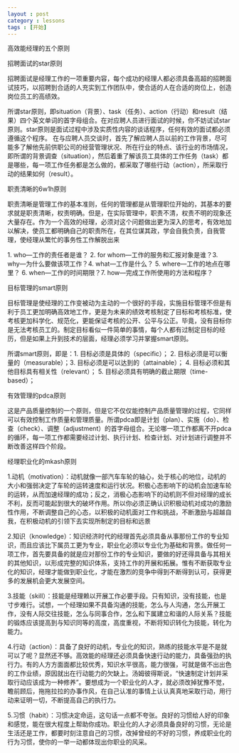```yaml
---
layout : post
category : lessons
tags : [开始]
---
```


<?xml version="1.0"?>
<map version="0.9.0">
  <node id="XWhXtVAivXCZAOJUgjFr">
    <richcontent TYPE="NODE">
      <html>
        <head/>
        <body>
          <p>&#x9AD8;&#x6548;&#x80FD;&#x7ECF;&#x7406;&#x7684;&#x4E94;&#x4E2A;&#x539F;&#x5219;</p>
        </body>
      </html>
    </richcontent>
    <node id="c0EEwinJicYXSKt8iujW">
      <richcontent TYPE="NODE">
        <html>
          <head/>
          <body>
            <p>&#x62DB;&#x8058;&#x9762;&#x8BD5;&#x7684;star&#x539F;&#x5219;  </p>
          </body>
        </html>
      </richcontent>
      <node id="plmKcrQLf2gy9zzilHRn">
        <richcontent TYPE="NODE">
          <html>
            <head/>
            <body>
              <p>&#x62DB;&#x8058;&#x9762;&#x8BD5;&#x662F;&#x7ECF;&#x7406;&#x5DE5;&#x4F5C;&#x7684;&#x4E00;&#x9879;&#x91CD;&#x8981;&#x5185;&#x5BB9;&#xFF0C;&#x6BCF;&#x4E2A;&#x6210;&#x529F;&#x7684;&#x7ECF;&#x7406;&#x4EBA;&#x90FD;&#x5FC5;&#x987B;&#x5177;&#x5907;&#x9AD8;&#x8D85;&#x7684;&#x62DB;&#x8058;&#x9762;&#x8BD5;&#x6280;&#x5DE7;&#xFF0C;&#x4EE5;&#x62DB;&#x8058;&#x5230;&#x5408;&#x9002;&#x7684;&#x4EBA;&#x5145;&#x5B9E;&#x5230;&#x5DE5;&#x4F5C;&#x56E2;&#x961F;&#x4E2D;&#xFF0C;&#x4F7F;&#x5408;&#x9002;&#x7684;&#x4EBA;&#x5728;&#x5408;&#x9002;&#x7684;&#x5C97;&#x4F4D;&#x4E0A;&#xFF0C;&#x521B;&#x9020;&#x5C97;&#x4F4D;&#x5458;&#x5DE5;&#x7684;&#x9AD8;&#x7EE9;&#x6548;&#x3002;  </p>
            </body>
          </html>
        </richcontent>
      </node>
      <node id="fdgSPivfitg5uzfoW1LR">
        <richcontent TYPE="NODE">
          <html>
            <head/>
            <body>
              <p>&#x6240;&#x8C13;star&#x539F;&#x5219;&#xFF0C;&#x5373;situation&#xFF08;&#x80CC;&#x666F;&#xFF09;&#x3001;task&#xFF08;&#x4EFB;&#x52A1;&#xFF09;&#x3001;action&#xFF08;&#x884C;&#x52A8;&#xFF09;&#x548C;result&#xFF08;&#x7ED3;&#x679C;&#xFF09;&#x56DB;&#x4E2A;&#x82F1;&#x6587;&#x5355;&#x8BCD;&#x7684;&#x9996;&#x5B57;&#x6BCD;&#x7EC4;&#x5408;&#x3002;&#x5728;&#x5BF9;&#x5E94;&#x8058;&#x4EBA;&#x5458;&#x8FDB;&#x884C;&#x9762;&#x8BD5;&#x7684;&#x65F6;&#x5019;&#xFF0C;&#x4F60;&#x4E0D;&#x59A8;&#x8BD5;&#x8BD5;star&#x539F;&#x5219;&#x3002;star&#x539F;&#x5219;&#x662F;&#x9762;&#x8BD5;&#x8FC7;&#x7A0B;&#x4E2D;&#x6D89;&#x53CA;&#x5B9E;&#x8D28;&#x6027;&#x5185;&#x5BB9;&#x7684;&#x8C08;&#x8BDD;&#x7A0B;&#x5E8F;&#xFF0C;&#x4EFB;&#x4F55;&#x6709;&#x6548;&#x7684;&#x9762;&#x8BD5;&#x90FD;&#x5FC5;&#x987B;&#x9075;&#x5FAA;&#x8FD9;&#x4E2A;&#x7A0B;&#x5E8F;&#x3002; &#x5728;&#x4E0E;&#x5E94;&#x8058;&#x4EBA;&#x5458;&#x4EA4;&#x8C08;&#x65F6;&#xFF0C;&#x9996;&#x5148;&#x4E86;&#x89E3;&#x5E94;&#x8058;&#x4EBA;&#x5458;&#x4EE5;&#x524D;&#x7684;&#x5DE5;&#x4F5C;&#x80CC;&#x666F;&#xFF0C;&#x5C3D;&#x53EF;&#x80FD;&#x591A;&#x4E86;&#x89E3;&#x4ED6;&#x5148;&#x524D;&#x4F9B;&#x804C;&#x516C;&#x53F8;&#x7684;&#x7ECF;&#x8425;&#x7BA1;&#x7406;&#x72B6;&#x51B5;&#x3001;&#x6240;&#x5728;&#x884C;&#x4E1A;&#x7684;&#x7279;&#x70B9;&#x3001;&#x8BE5;&#x884C;&#x4E1A;&#x7684;&#x5E02;&#x573A;&#x60C5;&#x51B5;&#xFF0C;&#x5373;&#x6240;&#x8C13;&#x7684;&#x80CC;&#x666F;&#x8C03;&#x67E5;&#xFF08;situation&#xFF09;&#xFF0C;&#x7136;&#x540E;&#x7740;&#x91CD;&#x4E86;&#x89E3;&#x8BE5;&#x5458;&#x5DE5;&#x5177;&#x4F53;&#x7684;&#x5DE5;&#x4F5C;&#x4EFB;&#x52A1;&#xFF08;task&#xFF09;&#x90FD;&#x662F;&#x54EA;&#x4E9B;&#xFF0C;&#x6BCF;&#x4E00;&#x9879;&#x5DE5;&#x4F5C;&#x4EFB;&#x52A1;&#x90FD;&#x662F;&#x600E;&#x4E48;&#x505A;&#x7684;&#xFF0C;&#x90FD;&#x91C7;&#x53D6;&#x4E86;&#x54EA;&#x4E9B;&#x884C;&#x52A8;&#xFF08;action&#xFF09;&#xFF0C;&#x6240;&#x91C7;&#x53D6;&#x884C;&#x52A8;&#x7684;&#x7ED3;&#x679C;&#x5982;&#x4F55;&#xFF08;result&#xFF09;&#x3002;  </p>
            </body>
          </html>
        </richcontent>
      </node>
    </node>
    <node id="jhRjbByC6vEIR66nuaaI">
      <richcontent TYPE="NODE">
        <html>
          <head/>
          <body>
            <p>&#x804C;&#x8D23;&#x6E05;&#x6670;&#x7684;6w1h&#x539F;&#x5219;  </p>
          </body>
        </html>
      </richcontent>
      <node id="E4YcA50a9uaEJlQBYWwd">
        <richcontent TYPE="NODE">
          <html>
            <head/>
            <body>
              <p>&#x804C;&#x8D23;&#x6E05;&#x6670;&#x662F;&#x7BA1;&#x7406;&#x5DE5;&#x4F5C;&#x7684;&#x57FA;&#x672C;&#x51C6;&#x5219;&#xFF0C;&#x4EFB;&#x4F55;&#x7684;&#x7BA1;&#x7406;&#x90FD;&#x662F;&#x4ECE;&#x7BA1;&#x7406;&#x804C;&#x4F4D;&#x5F00;&#x59CB;&#x7684;&#xFF0C;&#x5176;&#x57FA;&#x672C;&#x7684;&#x8981;&#x6C42;&#x5C31;&#x662F;&#x804C;&#x8D23;&#x6E05;&#x6670;&#xFF0C;&#x6743;&#x8D23;&#x660E;&#x786E;&#x3002;&#x4F46;&#x662F;&#xFF0C;&#x5728;&#x5B9E;&#x9645;&#x7BA1;&#x7406;&#x4E2D;&#xFF0C;&#x804C;&#x8D23;&#x4E0D;&#x6E05;&#xFF0C;&#x6743;&#x8D23;&#x4E0D;&#x660E;&#x7684;&#x73B0;&#x8C61;&#x8FD8;&#x5927;&#x91CF;&#x5B58;&#x5728;&#x3002;&#x4F5C;&#x4E3A;&#x4E00;&#x4E2A;&#x9AD8;&#x6548;&#x7684;&#x7ECF;&#x7406;&#xFF0C;&#x5FC5;&#x987B;&#x5BF9;&#x8FD9;&#x4E2A;&#x95EE;&#x9898;&#x505A;&#x51FA;&#x66F4;&#x4E3A;&#x6DF1;&#x5165;&#x7684;&#x601D;&#x8003;&#xFF0C;&#x6709;&#x6548;&#x5730;&#x52A0;&#x4EE5;&#x89E3;&#x51B3;&#xFF0C;&#x4F7F;&#x5458;&#x5DE5;&#x90FD;&#x660E;&#x786E;&#x81EA;&#x5DF1;&#x7684;&#x804C;&#x8D23;&#x6240;&#x5728;&#xFF0C;&#x5728;&#x5176;&#x4F4D;&#x8C0B;&#x5176;&#x653F;&#xFF0C;&#x5B66;&#x4F1A;&#x81EA;&#x6211;&#x8D1F;&#x8D23;&#xFF0C;&#x81EA;&#x6211;&#x7BA1;&#x7406;&#xFF0C;&#x4F7F;&#x7ECF;&#x7406;&#x4ECE;&#x7E41;&#x5FD9;&#x7684;&#x4E8B;&#x52A1;&#x6027;&#x5DE5;&#x4F5C;&#x89E3;&#x8131;&#x51FA;&#x6765;</p>
            </body>
          </html>
        </richcontent>
        <node id="QcqupdNnCVOQtctVXo5y">
          <richcontent TYPE="NODE">
            <html>
              <head/>
              <body>
                <p>1. who&#x2014;&#x5DE5;&#x4F5C;&#x7684;&#x8D23;&#x4EFB;&#x8005;&#x662F;&#x8C01;&#xFF1F; 2. for whom&#x2014;&#x5DE5;&#x4F5C;&#x7684;&#x670D;&#x52A1;&#x548C;&#x6C47;&#x62A5;&#x5BF9;&#x8C61;&#x662F;&#x8C01;&#xFF1F;3. why&#x2014;&#x4E3A;&#x4EC0;&#x4E48;&#x8981;&#x505A;&#x8BE5;&#x9879;&#x5DE5;&#x4F5C;&#xFF1F;4. what&#x2014;&#x5DE5;&#x4F5C;&#x662F;&#x4EC0;&#x4E48;&#xFF1F; 5. where&#x2014;&#x5DE5;&#x4F5C;&#x7684;&#x5730;&#x70B9;&#x5728;&#x54EA;&#x91CC;&#xFF1F; 6. when&#x2014;&#x5DE5;&#x4F5C;&#x7684;&#x65F6;&#x95F4;&#x671F;&#x9650;&#xFF1F;7. how&#x2014;&#x5B8C;&#x6210;&#x5DE5;&#x4F5C;&#x6240;&#x4F7F;&#x7528;&#x7684;&#x65B9;&#x6CD5;&#x548C;&#x7A0B;&#x5E8F;&#xFF1F;  </p>
              </body>
            </html>
          </richcontent>
        </node>
      </node>
    </node>
    <node id="yOMvlsCvXf5Yoqi3jEEZ">
      <richcontent TYPE="NODE">
        <html>
          <head/>
          <body>
            <p>&#x76EE;&#x6807;&#x7BA1;&#x7406;&#x7684;smart&#x539F;&#x5219;  </p>
          </body>
        </html>
      </richcontent>
      <node id="YN6ewIlszHmcpvWxQQ1n">
        <richcontent TYPE="NODE">
          <html>
            <head/>
            <body>
              <p>&#x76EE;&#x6807;&#x7BA1;&#x7406;&#x662F;&#x4F7F;&#x7ECF;&#x7406;&#x7684;&#x5DE5;&#x4F5C;&#x53D8;&#x88AB;&#x52A8;&#x4E3A;&#x4E3B;&#x52A8;&#x7684;&#x4E00;&#x4E2A;&#x5F88;&#x597D;&#x7684;&#x624B;&#x6BB5;&#xFF0C;&#x5B9E;&#x65BD;&#x76EE;&#x6807;&#x7BA1;&#x7406;&#x4E0D;&#x4F46;&#x662F;&#x6709;&#x5229;&#x4E8E;&#x5458;&#x5DE5;&#x66F4;&#x52A0;&#x660E;&#x786E;&#x9AD8;&#x6548;&#x5730;&#x5DE5;&#x4F5C;&#xFF0C;&#x66F4;&#x662F;&#x4E3A;&#x672A;&#x6765;&#x7684;&#x7EE9;&#x6548;&#x8003;&#x6838;&#x5236;&#x5B9A;&#x4E86;&#x76EE;&#x6807;&#x548C;&#x8003;&#x6838;&#x6807;&#x51C6;&#xFF0C;&#x4F7F;&#x8003;&#x6838;&#x66F4;&#x52A0;&#x79D1;&#x5B66;&#x5316;&#x3001;&#x89C4;&#x8303;&#x5316;&#xFF0C;&#x66F4;&#x80FD;&#x4FDD;&#x8BC1;&#x8003;&#x6838;&#x7684;&#x516C;&#x5F00;&#x3001;&#x516C;&#x5E73;&#x4E0E;&#x516C;&#x6B63;&#x3002;&#x6BD5;&#x7ADF;&#xFF0C;&#x6CA1;&#x6709;&#x76EE;&#x6807;&#x4F60;&#x662F;&#x65E0;&#x6CD5;&#x8003;&#x6838;&#x5458;&#x5DE5;&#x7684;&#x3002;&#x5236;&#x5B9A;&#x76EE;&#x6807;&#x770B;&#x4F3C;&#x4E00;&#x4EF6;&#x7B80;&#x5355;&#x7684;&#x4E8B;&#x60C5;&#xFF0C;&#x6BCF;&#x4E2A;&#x4EBA;&#x90FD;&#x6709;&#x8FC7;&#x5236;&#x5B9A;&#x76EE;&#x6807;&#x7684;&#x7ECF;&#x5386;&#xFF0C;&#x4F46;&#x662F;&#x5982;&#x679C;&#x4E0A;&#x5347;&#x5230;&#x6280;&#x672F;&#x7684;&#x5C42;&#x9762;&#xFF0C;&#x7ECF;&#x7406;&#x5FC5;&#x987B;&#x5B66;&#x4E60;&#x5E76;&#x638C;&#x63E1;smart&#x539F;&#x5219;&#x3002;</p>
            </body>
          </html>
        </richcontent>
        <node id="yL7MjzlP2arHYK4uZKUi">
          <richcontent TYPE="NODE">
            <html>
              <head/>
              <body>
                <p>&#x6240;&#x8C13;smart&#x539F;&#x5219;&#xFF0C;&#x5373;&#x662F;&#xFF1A;1. &#x76EE;&#x6807;&#x5FC5;&#x987B;&#x662F;&#x5177;&#x4F53;&#x7684;&#xFF08;specific&#xFF09;&#xFF1B; 2. &#x76EE;&#x6807;&#x5FC5;&#x987B;&#x662F;&#x53EF;&#x4EE5;&#x8861;&#x91CF;&#x7684;&#xFF08;measurable&#xFF09;&#xFF1B;3. &#x76EE;&#x6807;&#x5FC5;&#x987B;&#x662F;&#x53EF;&#x4EE5;&#x8FBE;&#x5230;&#x7684;&#xFF08;attainable&#xFF09;&#xFF1B; 4. &#x76EE;&#x6807;&#x5FC5;&#x987B;&#x548C;&#x5176;&#x4ED6;&#x76EE;&#x6807;&#x5177;&#x6709;&#x76F8;&#x5173;&#x6027;&#xFF08;relevant&#xFF09;&#xFF1B; 5. &#x76EE;&#x6807;&#x5FC5;&#x987B;&#x5177;&#x6709;&#x660E;&#x786E;&#x7684;&#x622A;&#x6B62;&#x671F;&#x9650;&#xFF08;time-based&#xFF09;&#xFF1B;  </p>
              </body>
            </html>
          </richcontent>
        </node>
      </node>
    </node>
    <node id="cGXLIhoYQkUOpO1c7PjG">
      <richcontent TYPE="NODE">
        <html>
          <head/>
          <body>
            <p>&#x6709;&#x6548;&#x7BA1;&#x7406;&#x7684;pdca&#x539F;&#x5219;  </p>
          </body>
        </html>
      </richcontent>
      <node id="Mx5S5wkrCklZdTirKEwE">
        <richcontent TYPE="NODE">
          <html>
            <head/>
            <body>
              <p>&#x8FD9;&#x662F;&#x4EA7;&#x54C1;&#x8D28;&#x91CF;&#x63A7;&#x5236;&#x7684;&#x4E00;&#x4E2A;&#x539F;&#x5219;&#xFF0C;&#x4F46;&#x662F;&#x5B83;&#x4E0D;&#x4EC5;&#x4EC5;&#x80FD;&#x63A7;&#x5236;&#x4EA7;&#x54C1;&#x8D28;&#x91CF;&#x7BA1;&#x7406;&#x7684;&#x8FC7;&#x7A0B;&#xFF0C;&#x5B83;&#x540C;&#x6837;&#x53EF;&#x4EE5;&#x6709;&#x6548;&#x63A7;&#x5236;&#x5DE5;&#x4F5C;&#x8D28;&#x91CF;&#x548C;&#x7BA1;&#x7406;&#x8D28;&#x91CF;&#x3002;&#x6240;&#x8C13;pdca&#x5373;&#x662F;&#x8BA1;&#x5212;&#xFF08;plan&#xFF09;&#x3001;&#x5B9E;&#x65BD;&#xFF08;do&#xFF09;&#x3001;&#x68C0;&#x67E5;&#xFF08;check&#xFF09;&#x3001;&#x8C03;&#x6574;&#xFF08;adjustment&#xFF09;&#x7684;&#x9996;&#x5B57;&#x6BCD;&#x7EC4;&#x5408;&#x3002;&#x65E0;&#x8BBA;&#x54EA;&#x4E00;&#x9879;&#x5DE5;&#x4F5C;&#x90FD;&#x79BB;&#x4E0D;&#x5F00;pdca&#x7684;&#x5FAA;&#x73AF;&#xFF0C;&#x6BCF;&#x4E00;&#x9879;&#x5DE5;&#x4F5C;&#x90FD;&#x9700;&#x8981;&#x7ECF;&#x8FC7;&#x8BA1;&#x5212;&#x3001;&#x6267;&#x884C;&#x8BA1;&#x5212;&#x3001;&#x68C0;&#x67E5;&#x8BA1;&#x5212;&#x3001;&#x5BF9;&#x8BA1;&#x5212;&#x8FDB;&#x884C;&#x8C03;&#x6574;&#x5E76;&#x4E0D;&#x65AD;&#x6539;&#x5584;&#x8FD9;&#x6837;&#x56DB;&#x4E2A;&#x9636;&#x6BB5;&#x3002;  </p>
            </body>
          </html>
        </richcontent>
      </node>
    </node>
    <node id="AaXcgVnrJuG1VpzukFzH">
      <richcontent TYPE="NODE">
        <html>
          <head/>
          <body>
            <p>&#x7ECF;&#x7406;&#x804C;&#x4E1A;&#x5316;&#x7684;mkash&#x539F;&#x5219;  </p>
          </body>
        </html>
      </richcontent>
      <node id="ITaD9cnWE3MFGn9JGYRG">
        <richcontent TYPE="NODE">
          <html>
            <head/>
            <body>
              <p>1.&#x52A8;&#x673A;&#xFF08;motivation&#xFF09;&#xFF1A;&#x52A8;&#x673A;&#x5C31;&#x50CF;&#x4E00;&#x90E8;&#x6C7D;&#x8F66;&#x8F66;&#x8F6E;&#x7684;&#x8F74;&#x5FC3;&#xFF0C;&#x5904;&#x4E8E;&#x6838;&#x5FC3;&#x7684;&#x5730;&#x4F4D;&#xFF0C;&#x52A8;&#x673A;&#x7684;&#x5927;&#x5C0F;&#x548C;&#x5F3A;&#x5F31;&#x51B3;&#x5B9A;&#x4E86;&#x8F66;&#x8F6E;&#x7684;&#x8FD0;&#x8F6C;&#x901F;&#x5EA6;&#x548C;&#x8FD0;&#x884C;&#x72B6;&#x51B5;&#x3002;&#x79EF;&#x6781;&#x5FC3;&#x6001;&#x5F71;&#x54CD;&#x4E0B;&#x7684;&#x52A8;&#x673A;&#x4F1A;&#x52A0;&#x901F;&#x8F66;&#x8F6E;&#x7684;&#x8FD0;&#x8F6C;&#xFF0C;&#x4ECE;&#x800C;&#x52A0;&#x901F;&#x7ECF;&#x7406;&#x7684;&#x6210;&#x529F;&#xFF1B;&#x53CD;&#x4E4B;&#xFF0C;&#x6D88;&#x6781;&#x5FC3;&#x6001;&#x5F71;&#x54CD;&#x4E0B;&#x7684;&#x52A8;&#x673A;&#x5219;&#x4E0D;&#x4F46;&#x5BF9;&#x7ECF;&#x7406;&#x7684;&#x6210;&#x957F;&#x4E0D;&#x5229;&#xFF0C;&#x53CD;&#x800C;&#x53EF;&#x80FD;&#x8D77;&#x5230;&#x5F88;&#x5927;&#x7684;&#x7834;&#x574F;&#x4F5C;&#x7528;&#x3002;&#x6240;&#x4EE5;&#x4F60;&#x5FC5;&#x987B;&#x6B63;&#x786E;&#x8BA4;&#x8BC6;&#x79EF;&#x6781;&#x52A8;&#x673A;&#x5BF9;&#x6210;&#x529F;&#x7684;&#x6FC0;&#x52B1;&#x6027;&#x4F5C;&#x7528;&#xFF0C;&#x4E0D;&#x65AD;&#x8C03;&#x6574;&#x81EA;&#x5DF1;&#x7684;&#x5FC3;&#x6001;&#xFF0C;&#x4EE5;&#x79EF;&#x6781;&#x7684;&#x52A8;&#x673A;&#x9762;&#x5BF9;&#x5DE5;&#x4F5C;&#x548C;&#x6311;&#x6218;&#xFF0C;&#x4E0D;&#x65AD;&#x6FC0;&#x52B1;&#x4E0E;&#x8D85;&#x8D8A;&#x81EA;&#x6211;&#xFF0C;&#x5728;&#x79EF;&#x6781;&#x52A8;&#x673A;&#x7684;&#x5F15;&#x9886;&#x4E0B;&#x53BB;&#x5B9E;&#x73B0;&#x6240;&#x5236;&#x5B9A;&#x7684;&#x76EE;&#x6807;&#x548C;&#x8FDC;&#x666F;  </p>
            </body>
          </html>
        </richcontent>
      </node>
      <node id="q3bL8toZXj2q5fz5hpSe">
        <richcontent TYPE="NODE">
          <html>
            <head/>
            <body>
              <p>2.&#x77E5;&#x8BC6;&#xFF08;knowledge&#xFF09;&#xFF1A;&#x77E5;&#x8BC6;&#x7ECF;&#x6D4E;&#x65F6;&#x4EE3;&#x7684;&#x7ECF;&#x7406;&#x9996;&#x5148;&#x5FC5;&#x987B;&#x5177;&#x5907;&#x4ECE;&#x4E8B;&#x90A3;&#x4EFD;&#x5DE5;&#x4F5C;&#x7684;&#x4E13;&#x4E1A;&#x77E5;&#x8BC6;&#xFF0C;&#x800C;&#x4E14;&#x5E94;&#x8BE5;&#x6BD4;&#x4E0B;&#x5C5E;&#x5458;&#x5DE5;&#x66F4;&#x4E3A;&#x4E13;&#x4E1A;&#xFF0C;&#x804C;&#x4E1A;&#x5316;&#x5FC5;&#x987B;&#x4EE5;&#x4E13;&#x4E1A;&#x5316;&#x4E3A;&#x57FA;&#x7840;&#x548C;&#x80CC;&#x666F;&#x3002;&#x505A;&#x4EFB;&#x4F55;&#x4E00;&#x9879;&#x5DE5;&#x4F5C;&#xFF0C;&#x9996;&#x5148;&#x8981;&#x5177;&#x5907;&#x7684;&#x5C31;&#x662F;&#x5E94;&#x5BF9;&#x90A3;&#x4EFD;&#x5DE5;&#x4F5C;&#x7684;&#x4E13;&#x4E1A;&#x77E5;&#x8BC6;&#xFF0C;&#x8981;&#x505A;&#x7684;&#x597D;&#x8FD8;&#x5F97;&#x5177;&#x5907;&#x4E0E;&#x5176;&#x76F8;&#x5173;&#x7684;&#x5176;&#x4ED6;&#x77E5;&#x8BC6;&#xFF0C;&#x4EE5;&#x5F62;&#x6210;&#x5B8C;&#x6574;&#x7684;&#x77E5;&#x8BC6;&#x4F53;&#x7CFB;&#xFF0C;&#x652F;&#x6301;&#x5DE5;&#x4F5C;&#x7684;&#x5F00;&#x5C55;&#x548C;&#x62D3;&#x5C55;&#x3002;&#x60DF;&#x6709;&#x4E0D;&#x65AD;&#x83B7;&#x53D6;&#x4E13;&#x4E1A;&#x5316;&#x7684;&#x77E5;&#x8BC6;&#xFF0C;&#x7ECF;&#x7406;&#x624D;&#x80FD;&#x505A;&#x5230;&#x804C;&#x4E1A;&#x5316;&#xFF0C;&#x624D;&#x80FD;&#x5728;&#x6FC0;&#x70C8;&#x7684;&#x7ADE;&#x4E89;&#x4E2D;&#x5F97;&#x5230;&#x4E0D;&#x65AD;&#x5F97;&#x5230;&#x8BA4;&#x53EF;&#xFF0C;&#x83B7;&#x5F97;&#x66F4;&#x591A;&#x7684;&#x53D1;&#x5C55;&#x673A;&#x4F1A;&#x66F4;&#x5927;&#x53D1;&#x5C55;&#x7A7A;&#x95F4;&#x3002;  </p>
            </body>
          </html>
        </richcontent>
      </node>
      <node id="mj6bYJEwCmCKaUuTaJXf">
        <richcontent TYPE="NODE">
          <html>
            <head/>
            <body>
              <p>3.&#x6280;&#x80FD;&#xFF08;skill&#xFF09;&#xFF1A;&#x6280;&#x80FD;&#x662F;&#x7ECF;&#x7406;&#x8D56;&#x4EE5;&#x5F00;&#x5C55;&#x5DE5;&#x4F5C;&#x5FC5;&#x8981;&#x624B;&#x6BB5;&#x3002;&#x53EA;&#x6709;&#x77E5;&#x8BC6;&#xFF0C;&#x6CA1;&#x6709;&#x6280;&#x80FD;&#xFF0C;&#x4E5F;&#x662F;&#x5BF8;&#x6B65;&#x96BE;&#x884C;&#x3002;&#x8BD5;&#x60F3;&#xFF0C;&#x4E00;&#x4E2A;&#x7ECF;&#x7406;&#x5982;&#x679C;&#x4E0D;&#x5177;&#x5907;&#x6C9F;&#x901A;&#x7684;&#x6280;&#x80FD;&#xFF0C;&#x600E;&#x4E48;&#x4E0E;&#x4EBA;&#x6C9F;&#x901A;&#xFF0C;&#x600E;&#x4E48;&#x5F00;&#x5C55;&#x5DE5;&#x4F5C;&#xFF0C;&#x6CA1;&#x6709;&#x4EBA;&#x9645;&#x4EA4;&#x5F80;&#x6280;&#x80FD;&#xFF0C;&#x600E;&#x4E48;&#x4E0E;&#x540C;&#x4E8B;&#x5408;&#x4F5C;&#xFF0C;&#x600E;&#x4E48;&#x548C;&#x4E0B;&#x5C5E;&#x5EFA;&#x7ACB;&#x548C;&#x8C10;&#x7684;&#x4EBA;&#x9645;&#x5173;&#x7CFB;&#xFF1F;&#x6280;&#x80FD;&#x7684;&#x953B;&#x70BC;&#x5E94;&#x8BE5;&#x63D0;&#x9AD8;&#x5230;&#x4E0E;&#x77E5;&#x8BC6;&#x540C;&#x7B49;&#x7684;&#x9AD8;&#x5EA6;&#xFF0C;&#x9AD8;&#x5EA6;&#x91CD;&#x89C6;&#xFF0C;&#x4E0D;&#x65AD;&#x5C06;&#x77E5;&#x8BC6;&#x8F6C;&#x5316;&#x4E3A;&#x6280;&#x80FD;&#xFF0C;&#x8F6C;&#x5316;&#x4E3A;&#x80FD;&#x529B;&#x3002;  </p>
            </body>
          </html>
        </richcontent>
      </node>
      <node id="ceTeC3HOCL6KElvtiDtA">
        <richcontent TYPE="NODE">
          <html>
            <head/>
            <body>
              <p>4.&#x884C;&#x52A8;&#xFF08;action&#xFF09;&#xFF1A;&#x5177;&#x5907;&#x4E86;&#x826F;&#x597D;&#x7684;&#x52A8;&#x673A;&#xFF0C;&#x4E13;&#x4E1A;&#x5316;&#x7684;&#x77E5;&#x8BC6;&#xFF0C;&#x719F;&#x7EC3;&#x7684;&#x6280;&#x80FD;&#x6C34;&#x5E73;&#x662F;&#x4E0D;&#x662F;&#x5C31;&#x53EF;&#x4EE5;&#x4E86;&#x5462;&#xFF1F;&#x663E;&#x7136;&#x8FD8;&#x4E0D;&#x591F;&#x3002;&#x9AD8;&#x6548;&#x80FD;&#x7684;&#x7ECF;&#x7406;&#x8FD8;&#x5FC5;&#x987B;&#x5177;&#x5907;&#x5FEB;&#x901F;&#x884C;&#x52A8;&#x7684;&#x80FD;&#x529B;&#xFF0C;&#x5177;&#x5907;&#x5F3A;&#x52B2;&#x7684;&#x6267;&#x884C;&#x529B;&#x3002;&#x6709;&#x7684;&#x4EBA;&#x65B9;&#x65B9;&#x9762;&#x9762;&#x90FD;&#x6BD4;&#x8F83;&#x4F18;&#x79C0;&#xFF0C;&#x77E5;&#x8BC6;&#x6C34;&#x5E73;&#x5F88;&#x9AD8;&#xFF0C;&#x80FD;&#x529B;&#x5F88;&#x5F3A;&#xFF0C;&#x53EF;&#x5C31;&#x662F;&#x505A;&#x4E0D;&#x51FA;&#x51FA;&#x8272;&#x7684;&#x5DE5;&#x4F5C;&#x4E1A;&#x7EE9;&#xFF0C;&#x539F;&#x56E0;&#x5C31;&#x51FA;&#x5728;&#x884C;&#x52A8;&#x80FD;&#x529B;&#x7684;&#x6B20;&#x7F3A;&#x4E0A;&#x3002;&#x6C64;&#x59C6;&#x5F7C;&#x5F97;&#x65AF;&#x8BF4;&#xFF0C;&#x201C;&#x5FEB;&#x901F;&#x5236;&#x5B9A;&#x8BA1;&#x5212;&#x5E76;&#x91C7;&#x53D6;&#x884C;&#x52A8;&#x5E94;&#x8BE5;&#x6210;&#x4E3A;&#x4E00;&#x79CD;&#x4FEE;&#x517B;&#x201D;&#x3002;&#x8981;&#x60F3;&#x6210;&#x4E3A;&#x4E00;&#x4E2A;&#x804C;&#x4E1A;&#x5316;&#x7684;&#x4EBA;&#x624D;&#xFF0C;&#x5C31;&#x5FC5;&#x987B;&#x6539;&#x6389;&#x72B9;&#x8C6B;&#x4E0D;&#x89C9;&#xFF0C;&#x77BB;&#x524D;&#x987E;&#x540E;&#xFF0C;&#x62D6;&#x62D6;&#x62C9;&#x62C9;&#x7684;&#x529E;&#x4E8B;&#x4F5C;&#x98CE;&#xFF0C;&#x5728;&#x81EA;&#x5DF1;&#x8BA4;&#x51C6;&#x7684;&#x4E8B;&#x60C5;&#x4E0A;&#x8BA4;&#x8BA4;&#x771F;&#x771F;&#x5730;&#x91C7;&#x53D6;&#x884C;&#x52A8;&#xFF0C;&#x7528;&#x884C;&#x52A8;&#x6765;&#x8BC1;&#x660E;&#x4E00;&#x5207;&#xFF0C;&#x4E0D;&#x65AD;&#x63D0;&#x9AD8;&#x81EA;&#x5DF1;&#x7684;&#x6267;&#x884C;&#x529B;&#x3002;  </p>
            </body>
          </html>
        </richcontent>
      </node>
      <node id="E8YnsW7QxDOUzOz7XU4s">
        <richcontent TYPE="NODE">
          <html>
            <head/>
            <body>
              <p>5.&#x4E60;&#x60EF;&#xFF08;habit&#xFF09;&#xFF1A;&#x4E60;&#x60EF;&#x51B3;&#x5B9A;&#x547D;&#x8FD0;&#xFF0C;&#x8FD9;&#x53E5;&#x8BDD;&#x4E00;&#x70B9;&#x90FD;&#x4E0D;&#x5938;&#x5F20;&#x3002;&#x826F;&#x597D;&#x7684;&#x4E60;&#x60EF;&#x7ED9;&#x4EBA;&#x597D;&#x7684;&#x5370;&#x8C61;&#x548C;&#x611F;&#x89C9;&#xFF0C;&#x80FD;&#x5728;&#x5F88;&#x5927;&#x7A0B;&#x5EA6;&#x4E0A;&#x5E2E;&#x52A9;&#x4F60;&#x6210;&#x529F;&#x3002;&#x804C;&#x4E1A;&#x5316;&#x7684;&#x4EBA;&#x624D;&#x5FC5;&#x987B;&#x5177;&#x5907;&#x826F;&#x597D;&#x7684;&#x4E60;&#x60EF;&#xFF0C;&#x65E0;&#x8BBA;&#x662F;&#x751F;&#x6D3B;&#x8FD8;&#x662F;&#x5DE5;&#x4F5C;&#xFF0C;&#x90FD;&#x8981;&#x65F6;&#x523B;&#x6CE8;&#x610F;&#x81EA;&#x5DF1;&#x7684;&#x4E60;&#x60EF;&#xFF0C;&#x6539;&#x6389;&#x66FE;&#x7ECF;&#x7684;&#x4E0D;&#x597D;&#x7684;&#x4E60;&#x60EF;&#xFF0C;&#x517B;&#x6210;&#x804C;&#x4E1A;&#x5316;&#x7684;&#x884C;&#x4E3A;&#x4E60;&#x60EF;&#xFF0C;&#x4F7F;&#x4F60;&#x7684;&#x4E00;&#x4E3E;&#x4E00;&#x52A8;&#x90FD;&#x4F53;&#x73B0;&#x51FA;&#x4F60;&#x804C;&#x4E1A;&#x7684;&#x98CE;&#x91C7;&#x3002;  </p>
            </body>
          </html>
        </richcontent>
      </node>
    </node></node></map>
